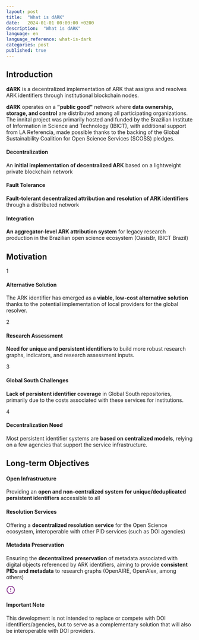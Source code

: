 ```yaml
---
layout: post
title:  "What is dARK"  
date:   2024-01-01 00:00:00 +0200  
description:  "What is dARK"  
language: en  
language_reference: what-is-dark
categories: post
published: true
---
```


<h2 class="custom-heading">Introduction</h2>

**dARK** is a decentralized implementation of ARK that assigns and resolves ARK identifiers through institutional blockchain nodes.  

**dARK** operates on a **"public good"** network where **data ownership, storage, and control** are distributed among all participating organizations. The innital project was primarily hosted and funded by the Brazilian Institute of Information in Science and Technology (IBICT), with additional support from LA Referencia, made possible thanks to the backing of the Global Sustainability Coalition for Open Science Services (SCOSS) pledges.

<div class="architecture-details">
  <div class="detail-box">
    <h4>Decentralization</h4>
    <p>An <strong>initial implementation of decentralized ARK</strong> based on a lightweight private blockchain network</p>
  </div>
  
  <div class="detail-box">
    <h4>Fault Tolerance</h4>
    <p><strong>Fault-tolerant decentralized attribution and resolution of ARK identifiers</strong> through a distributed network</p>
  </div>
  
  <div class="detail-box">
    <h4>Integration</h4>
    <p><strong>An aggregator-level ARK attribution system</strong> for legacy research production in the Brazilian open science ecosystem (OasisBr, IBICT Brazil)</p>
  </div>
</div>

<h2 class="custom-heading">Motivation</h2>

<div class="workflow-container">
  <div class="workflow-step">
    <div class="step-number">1</div>
    <div class="step-content">
      <h4>Alternative Solution</h4>
      <p>The ARK identifier has emerged as a <strong>viable, low-cost alternative solution</strong> thanks to the potential implementation of local providers for the global resolver.</p>
    </div>
  </div>
  
  <div class="workflow-step">
    <div class="step-number">2</div>
    <div class="step-content">
      <h4>Research Assessment</h4>
      <p><strong>Need for unique and persistent identifiers</strong> to build more robust research graphs, indicators, and research assessment inputs.</p>
    </div>
  </div>
  
  <div class="workflow-step">
    <div class="step-number">3</div>
    <div class="step-content">
      <h4>Global South Challenges</h4>
      <p><strong>Lack of persistent identifier coverage</strong> in Global South repositories, primarily due to the costs associated with these services for institutions.</p>
    </div>
  </div>
  
  <div class="workflow-step">
    <div class="step-number">4</div>
    <div class="step-content">
      <h4>Decentralization Need</h4>
      <p>Most persistent identifier systems are <strong>based on centralized models</strong>, relying on a few agencies that support the service infrastructure.</p>
    </div>
  </div>
</div>

<h2 class="custom-heading">Long-term Objectives</h2>

<div class="architecture-details">
  <div class="detail-box">
    <h4>Open Infrastructure</h4>
    <p>Providing an <strong>open and non-centralized system for unique/deduplicated persistent identifiers</strong> accessible to all</p>
  </div>
  
  <div class="detail-box">
    <h4>Resolution Services</h4>
    <p>Offering a <strong>decentralized resolution service</strong> for the Open Science ecosystem, interoperable with other PID services (such as DOI agencies)</p>
  </div>
  
  <div class="detail-box">
    <h4>Metadata Preservation</h4>
    <p>Ensuring the <strong>decentralized preservation</strong> of metadata associated with digital objects referenced by ARK identifiers, aiming to provide <strong>consistent PIDs and metadata</strong> to research graphs (OpenAIRE, OpenAlex, among others)</p>
  </div>
</div>

<div class="note-container">
  <div class="note-header">
    <svg xmlns="http://www.w3.org/2000/svg" width="24" height="24" viewBox="0 0 24 24" fill="none" stroke="#8A3691" stroke-width="2" stroke-linecap="round" stroke-linejoin="round">
      <circle cx="12" cy="12" r="10"></circle>
      <line x1="12" y1="8" x2="12" y2="12"></line>
      <line x1="12" y1="16" x2="12.01" y2="16"></line>
    </svg>
    <h4>Important Note</h4>
  </div>
  <div class="note-content">
    <p>This development is not intended to replace or compete with DOI identifiers/agencies, but to serve as a complementary solution that will also be interoperable with DOI providers.</p>
  </div>
</div>


